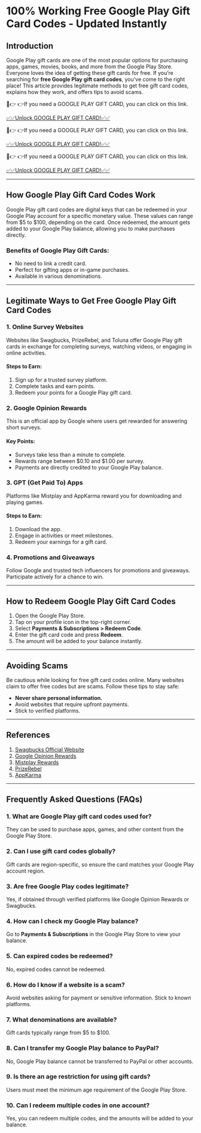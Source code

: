 # 100% Working Free Google Play Gift Card Codes - Updated Instantly

## Introduction
Google Play gift cards are one of the most popular options for purchasing apps, games, movies, books, and more from the Google Play Store. Everyone loves the idea of getting these gift cards for free. If you’re searching for **free Google Play gift card codes**, you’ve come to the right place! This article provides legitimate methods to get free gift card codes, explains how they work, and offers tips to avoid scams.

🔴👉 👉If you need a GOOGLE PLAY GIFT CARD, you can click on this link.

[✅✅Unlock GOOGLE PLAY GIFT CARD!✅✅](https://therewardgate.com/googleplaygiftcard/)

🔴👉 👉If you need a GOOGLE PLAY GIFT CARD, you can click on this link.

[✅✅Unlock GOOGLE PLAY GIFT CARD!✅✅](https://therewardgate.com/googleplaygiftcard/)

🔴👉 👉If you need a GOOGLE PLAY GIFT CARD, you can click on this link.

[✅✅Unlock GOOGLE PLAY GIFT CARD!✅✅](https://therewardgate.com/googleplaygiftcard/)


---

## How Google Play Gift Card Codes Work
Google Play gift card codes are digital keys that can be redeemed in your Google Play account for a specific monetary value. These values can range from $5 to $100, depending on the card. Once redeemed, the amount gets added to your Google Play balance, allowing you to make purchases directly.

### Benefits of Google Play Gift Cards:
- No need to link a credit card.
- Perfect for gifting apps or in-game purchases.
- Available in various denominations.

---

## Legitimate Ways to Get Free Google Play Gift Card Codes
### 1. Online Survey Websites
Websites like Swagbucks, PrizeRebel, and Toluna offer Google Play gift cards in exchange for completing surveys, watching videos, or engaging in online activities.

#### Steps to Earn:
1. Sign up for a trusted survey platform.
2. Complete tasks and earn points.
3. Redeem your points for a Google Play gift card.

### 2. Google Opinion Rewards
This is an official app by Google where users get rewarded for answering short surveys.

#### Key Points:
- Surveys take less than a minute to complete.
- Rewards range between $0.10 and $1.00 per survey.
- Payments are directly credited to your Google Play balance.

### 3. GPT (Get Paid To) Apps
Platforms like Mistplay and AppKarma reward you for downloading and playing games.

#### Steps to Earn:
1. Download the app.
2. Engage in activities or meet milestones.
3. Redeem your earnings for a gift card.

### 4. Promotions and Giveaways
Follow Google and trusted tech influencers for promotions and giveaways. Participate actively for a chance to win.

---

## How to Redeem Google Play Gift Card Codes
1. Open the Google Play Store.
2. Tap on your profile icon in the top-right corner.
3. Select **Payments & Subscriptions > Redeem Code**.
4. Enter the gift card code and press **Redeem**.
5. The amount will be added to your balance instantly.

---

## Avoiding Scams
Be cautious while looking for free gift card codes online. Many websites claim to offer free codes but are scams. Follow these tips to stay safe:

- **Never share personal information.**
- Avoid websites that require upfront payments.
- Stick to verified platforms.

---

## References
1. [Swagbucks Official Website](https://www.swagbucks.com)
2. [Google Opinion Rewards](https://play.google.com/store/apps/details?id=com.google.android.apps.paidtasks)
3. [Mistplay Rewards](https://www.mistplay.com)
4. [PrizeRebel](https://www.prizerebel.com)
5. [AppKarma](https://www.appkarma.io)

---

## Frequently Asked Questions (FAQs)

### 1. **What are Google Play gift card codes used for?**
They can be used to purchase apps, games, and other content from the Google Play Store.

### 2. **Can I use gift card codes globally?**
Gift cards are region-specific, so ensure the card matches your Google Play account region.

### 3. **Are free Google Play codes legitimate?**
Yes, if obtained through verified platforms like Google Opinion Rewards or Swagbucks.

### 4. **How can I check my Google Play balance?**
Go to **Payments & Subscriptions** in the Google Play Store to view your balance.

### 5. **Can expired codes be redeemed?**
No, expired codes cannot be redeemed.

### 6. **How do I know if a website is a scam?**
Avoid websites asking for payment or sensitive information. Stick to known platforms.

### 7. **What denominations are available?**
Gift cards typically range from $5 to $100.

### 8. **Can I transfer my Google Play balance to PayPal?**
No, Google Play balance cannot be transferred to PayPal or other accounts.

### 9. **Is there an age restriction for using gift cards?**
Users must meet the minimum age requirement of the Google Play Store.

### 10. **Can I redeem multiple codes in one account?**
Yes, you can redeem multiple codes, and the amounts will be added to your balance.

